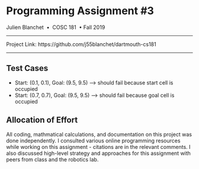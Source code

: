 # Programming Assignment #3
Julien Blanchet &nbsp;&bull;&nbsp; COSC 181  &nbsp;&bull;&nbsp;Fall 2019  

<hr>
Project Link: https://github.com/j55blanchet/dartmouth-cs181
<hr>

## Test Cases
* Start: (0.1, 0.1), Goal: (9.5, 9.5) --> should fail because start cell is occupied
* Start: (0.7, 0.7), Goal: (9.5, 9.5) --> should fail because goal cell is occupied

## Allocation of Effort
All coding, mathmatical calculations, and documentation on this project was done independently. I consulted various online programming resources while working on this assignment - citations are in the relevant comments. I also discussed high-level strategy and approaches for this assignment with peers from class and the robotics lab.
